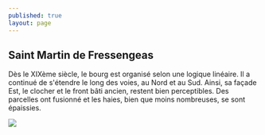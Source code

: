 ```yaml
---
published: true
layout: page
---
```

## Saint Martin de Fressengeas

Dès le XIXème siècle, le  bourg est organisé selon une logique linéaire. Il a continué de s'étendre le long des voies, au Nord et au Sud. Ainsi, sa façade Est, le clocher et le front bâti ancien, restent bien perceptibles. Des parcelles ont fusionné et les haies, bien que moins nombreuses, se sont épaissies.

![]({{site.baseurl}}/data/images/3/histoire/03_HISTOIRE_POPCP15.jpg)
